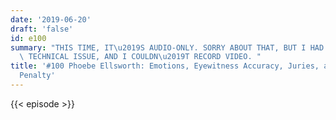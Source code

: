 ```yaml
---
date: '2019-06-20'
draft: 'false'
id: e100
summary: "THIS TIME, IT\u2019S AUDIO-ONLY. SORRY ABOUT THAT, BUT I HAD SOME SORT OF\
  \ TECHNICAL ISSUE, AND I COULDN\u2019T RECORD VIDEO. "
title: '#100 Phoebe Ellsworth: Emotions, Eyewitness Accuracy, Juries, and the Death
  Penalty'
---
```

{{< episode >}}

